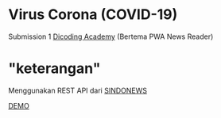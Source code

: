 # Virus Corona  (COVID-19)

Submission 1 [Dicoding Academy](https://www.dicoding.com/) (Bertema PWA News Reader)

# "keterangan"

Menggunakan REST API dari [SINDONEWS](https://berita-news.herokuapp.com)

[DEMO](https://khasogi27.github.io/news-reader/)
